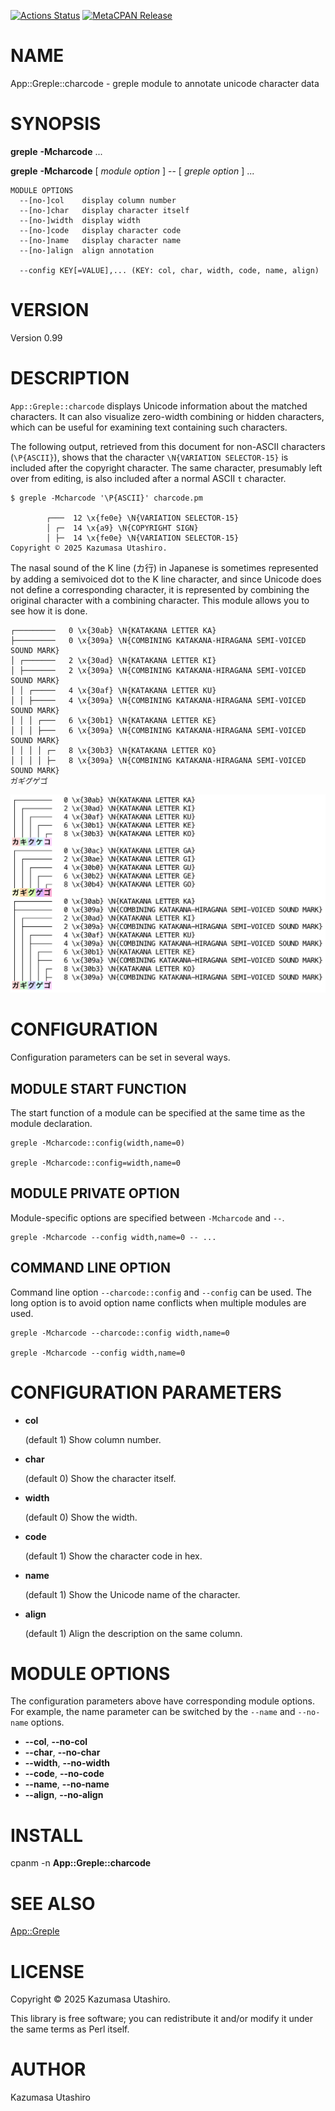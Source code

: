 [![Actions Status](https://github.com/kaz-utashiro/greple-charcode/actions/workflows/test.yml/badge.svg)](https://github.com/kaz-utashiro/greple-charcode/actions) [![MetaCPAN Release](https://badge.fury.io/pl/App-Greple-charcode.svg)](https://metacpan.org/release/App-Greple-charcode)
# NAME

App::Greple::charcode - greple module to annotate unicode character data

# SYNOPSIS

**greple** **-Mcharcode** ...

**greple** **-Mcharcode** \[ _module option_ \] -- \[ _greple option_ \] ...

    MODULE OPTIONS
      --[no-]col    display column number
      --[no-]char   display character itself
      --[no-]width  display width
      --[no-]code   display character code
      --[no-]name   display character name
      --[no-]align  align annotation

      --config KEY[=VALUE],... (KEY: col, char, width, code, name, align)

# VERSION

Version 0.99

# DESCRIPTION

`App::Greple::charcode` displays Unicode information about the
matched characters.  It can also visualize zero-width combining or
hidden characters, which can be useful for examining text containing
such characters.

The following output, retrieved from this document for non-ASCII
characters (`\P{ASCII}`), shows that the character `\N{VARIATION
SELECTOR-15}` is included after the copyright character.  The same
character, presumably left over from editing, is also included after a
normal ASCII `t` character.

    $ greple -Mcharcode '\P{ASCII}' charcode.pm

            ┌───  12 \x{fe0e} \N{VARIATION SELECTOR-15}
            │ ┌─  14 \x{a9} \N{COPYRIGHT SIGN}
            │ ├─  14 \x{fe0e} \N{VARIATION SELECTOR-15}
    Copyright︎ ©︎ 2025 Kazumasa Utashiro.

The nasal sound of the K line (カ行) in Japanese is sometimes
represented by adding a semivoiced dot to the K line character, and
since Unicode does not define a corresponding character, it is
represented by combining the original character with a combining
character.  This module allows you to see how it is done.

    ┌─────────   0 \x{30ab} \N{KATAKANA LETTER KA}
    ├─────────   0 \x{309a} \N{COMBINING KATAKANA-HIRAGANA SEMI-VOICED SOUND MARK}
    │ ┌───────   2 \x{30ad} \N{KATAKANA LETTER KI}
    │ ├───────   2 \x{309a} \N{COMBINING KATAKANA-HIRAGANA SEMI-VOICED SOUND MARK}
    │ │ ┌─────   4 \x{30af} \N{KATAKANA LETTER KU}
    │ │ ├─────   4 \x{309a} \N{COMBINING KATAKANA-HIRAGANA SEMI-VOICED SOUND MARK}
    │ │ │ ┌───   6 \x{30b1} \N{KATAKANA LETTER KE}
    │ │ │ ├───   6 \x{309a} \N{COMBINING KATAKANA-HIRAGANA SEMI-VOICED SOUND MARK}
    │ │ │ │ ┌─   8 \x{30b3} \N{KATAKANA LETTER KO}
    │ │ │ │ ├─   8 \x{309a} \N{COMBINING KATAKANA-HIRAGANA SEMI-VOICED SOUND MARK}
    カ゚キ゚ク゚ケ゚コ゚

<div>
    <p>
    <img width="750" src="https://raw.githubusercontent.com/kaz-utashiro/greple-charcode/refs/heads/main/images/ka-ko.png">
    </p>
</div>

# CONFIGURATION

Configuration parameters can be set in several ways.

## MODULE START FUNCTION

The start function of a module can be specified at the same time as
the module declaration.

    greple -Mcharcode::config(width,name=0)

    greple -Mcharcode::config=width,name=0

## MODULE PRIVATE OPTION

Module-specific options are specified between `-Mcharcode` and `--`.

    greple -Mcharcode --config width,name=0 -- ...

## COMMAND LINE OPTION

Command line option `--charcode::config` and `--config` can be used.
The long option is to avoid option name conflicts when multiple
modules are used.

    greple -Mcharcode --charcode::config width,name=0

    greple -Mcharcode --config width,name=0

# CONFIGURATION PARAMETERS

- **col**

    (default 1)
    Show column number.

- **char**

    (default 0)
    Show the character itself.

- **width**

    (default 0)
    Show the width.

- **code**

    (default 1)
    Show the character code in hex.

- **name**

    (default 1)
    Show the Unicode name of the character.

- **align**

    (default 1)
    Align the description on the same column.

# MODULE OPTIONS

The configuration parameters above have corresponding module options.
For example, the name parameter can be switched by the `--name` and
`--no-name` options.

- **--col**, **--no-col**
- **--char**, **--no-char**
- **--width**, **--no-width**
- **--code**, **--no-code**
- **--name**, **--no-name**
- **--align**, **--no-align**

# INSTALL

cpanm -n **App::Greple::charcode**

# SEE ALSO

[App::Greple](https://metacpan.org/pod/App%3A%3AGreple)

# LICENSE

Copyright︎ ©︎ 2025 Kazumasa Utashiro.

This library is free software; you can redistribute it and/or modify
it under the same terms as Perl itself.

# AUTHOR

Kazumasa Utashiro
